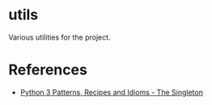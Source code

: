 # utils
Various utilities for the project.

# References
- [Python 3 Patterns, Recipes and Idioms - The Singleton](https://python-3-patterns-idioms-test.readthedocs.io/en/latest/Singleton.html)
